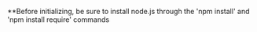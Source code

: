 **Before initializing, be sure to install node.js through the 'npm install' and 'npm install require' commands



